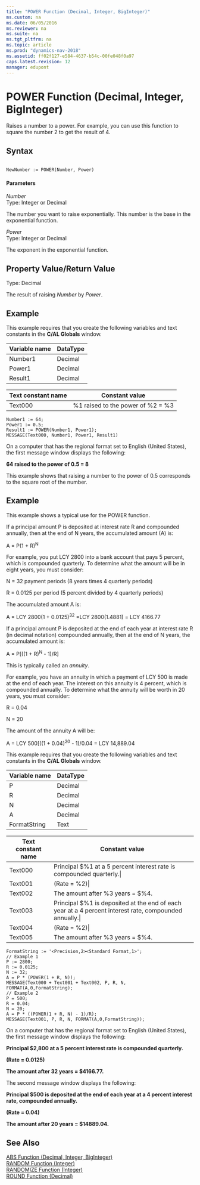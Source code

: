 ```yaml
---
title: "POWER Function (Decimal, Integer, BigInteger)"
ms.custom: na
ms.date: 06/05/2016
ms.reviewer: na
ms.suite: na
ms.tgt_pltfrm: na
ms.topic: article
ms.prod: "dynamics-nav-2018"
ms.assetid: ff02f127-e584-4637-b54c-00fe048f0a97
caps.latest.revision: 12
manager: edupont
---
```

# POWER Function (Decimal, Integer, BigInteger)
Raises a number to a power. For example, you can use this function to square the number 2 to get the result of 4.  
  
## Syntax  
  
```  
  
NewNumber := POWER(Number, Power)  
```  
  
#### Parameters  
 *Number*  
 Type: Integer or Decimal  
  
 The number you want to raise exponentially. This number is the base in the exponential function.  
  
 *Power*  
 Type: Integer or Decimal  
  
 The exponent in the exponential function.  
  
## Property Value/Return Value  
 Type: Decimal  
  
 The result of raising *Number* by *Power*.  
  
## Example  
 This example requires that you create the following variables and text constants in the **C/AL Globals** window.  
  
|Variable name|DataType|  
|-------------------|--------------|  
|Number1|Decimal|  
|Power1|Decimal|  
|Result1|Decimal|  
  
|Text constant name|Constant value|  
|------------------------|--------------------|  
|Text000|%1 raised to the power of %2 = %3|  
  
```  
Number1 := 64;   
Power1 := 0.5;  
Result1 := POWER(Number1, Power1);  
MESSAGE(Text000, Number1, Power1, Result1)  
```  
  
 On a computer that has the regional format set to English \(United States\), the first message window displays the following:  
  
 **64 raised to the power of 0.5 = 8**  
  
 This example shows that raising a number to the power of 0.5 corresponds to the square root of the number.  
  
## Example  
 This example shows a typical use for the POWER function.  
  
 If a principal amount P is deposited at interest rate R and compounded annually, then at the end of N years, the accumulated amount \(A\) is:  
  
 A = P\(1 + R\)<sup>N</sup>  
  
 For example, you put LCY 2800 into a bank account that pays 5 percent, which is compounded quarterly. To determine what the amount will be in eight years, you must consider:  
  
 N = 32 payment periods \(8 years times 4 quarterly periods\)  
  
 R = 0.0125 per period \(5 percent divided by 4 quarterly periods\)  
  
 The accumulated amount A is:  
  
 A = LCY 2800\(1 + 0.0125\)<sup>32</sup> =LCY 2800\(1.4881\) = LCY 4166.77  
  
 If a principal amount P is deposited at the end of each year at interest rate R \(in decimal notation\) compounded annually, then at the end of N years, the accumulated amount is:  
  
 A = P\[\(\(1 + R\)<sup>N</sup> - 1\)/R\]  
  
 This is typically called an *annuity*.  
  
 For example, you have an annuity in which a payment of LCY 500 is made at the end of each year. The interest on this annuity is 4 percent, which is compounded annually. To determine what the annuity will be worth in 20 years, you must consider:  
  
 R = 0.04  
  
 N = 20  
  
 The amount of the annuity A will be:  
  
 A = LCY 500\[\(\(1 + 0.04\)<sup>20</sup> - 1\)/0.04 = LCY 14,889.04  
  
 This example requires that you create the following variables and text constants in the **C/AL Globals** window.  
  
|Variable name|DataType|  
|-------------------|--------------|  
|P|Decimal|  
|R|Decimal|  
|N|Decimal|  
|A|Decimal|  
|FormatString|Text|  
  
|Text constant name|Constant value|  
|------------------------|--------------------|  
|Text000|Principal $%1 at a 5 percent interest rate is compounded quarterly.\\|  
|Text001|\(Rate = %2\)\\|  
|Text002|The amount after %3 years = $%4.|  
|Text003|Principal $%1 is deposited at the end of each year at a 4 percent interest rate, compounded annually.\\|  
|Text004|\(Rate = %2\)\\|  
|Text005|The amount after %3 years = $%4.|  
  
```  
FormatString := '<Precision,2><Standard Format,1>';  
// Example 1  
P := 2800;  
R := 0.0125;  
N := 32;  
A = P * (POWER(1 + R, N));  
MESSAGE(Text000 + Text001 + Text002, P, R, N, FORMAT(A,0,FormatString);  
// Example 2  
P = 500;  
R = 0.04;  
N = 20;  
A = P * ((POWER(1 + R, N) - 1)/R);  
MESSAGE(Text001, P, R, N, FORMAT(A,0,FormatString));  
```  
  
 On a computer that has the regional format set to English \(United States\), the first message window displays the following:  
  
 **Principal $2,800 at a 5 percent interest rate is compounded quarterly.**  
  
 **\(Rate = 0.0125\)**  
  
 **The amount after 32 years = $4166.77.**  
  
 The second message window displays the following:  
  
 **Principal $500 is deposited at the end of each year at a 4 percent interest rate, compounded annually.**  
  
 **\(Rate = 0.04\)**  
  
 **The amount after 20 years = $14889.04.**  
  
## See Also  
 [ABS Function \(Decimal, Integer, BigInteger\)](ABS-Function--Decimal--Integer--BigInteger-.md)   
 [RANDOM Function \(Integer\)](RANDOM-Function--Integer-.md)   
 [RANDOMIZE Function \(Integer\)](RANDOMIZE-Function--Integer-.md)   
 [ROUND Function \(Decimal\)](ROUND-Function--Decimal-.md)